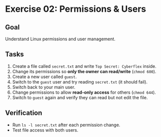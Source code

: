 # Exercise 02: Permissions & Users

## Goal
Understand Linux permissions and user management.

## Tasks
1. Create a file called `secret.txt` and write `Top Secret: Cyberflex` inside.
2. Change its permissions so **only the owner can read/write** (`chmod 600`).
3. Create a new user called `guest`.
4. Switch to the `guest` user and try reading `secret.txt` (it should fail).
5. Switch back to your main user.
6. Change permissions to allow **read-only access** for others (`chmod 644`).
7. Switch to `guest` again and verify they can read but not edit the file.

## Verification
- Run `ls -l secret.txt` after each permission change.
- Test file access with both users.

